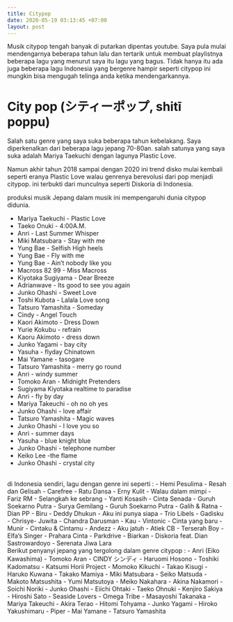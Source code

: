 ```yaml
---
title: Citypop
date: 2020-05-19 03:13:45 +07:00
layout: post
---
```


Musik citypop tengah banyak di putarkan dipentas youtube. Saya pula mulai mendengarnya beberapa tahun lalu dan tertarik untuk membuat playlistnya beberapa lagu yang menurut saya itu lagu yang bagus. Tidak hanya itu ada juga beberapa lagu Indonesia yang bergenre hampir seperti citypop ini mungkin bisa mengugah telinga anda ketika mendengarkannya.

<!-- more -->

# City pop (シティーポップ, shitī poppu) 

Salah satu genre yang saya suka beberapa tahun kebelakang. Saya diperkenalkan dari beberapa lagu jepang 70-80an. salah satunya yang saya suka adalah Mariya Taekuchi dengan lagunya Plastic Love.

Namun akhir tahun 2018 sampai dengan 2020 ini trend disko mulai kembali seperti eranya Plastic Love walau genrenya berevolusi dari pop menjadi citypop. ini terbukti dari munculnya seperti Diskoria di Indonesia.

produksi musik Jepang dalam musik ini mempengaruhi dunia citypop didunia.
<br/>
- Mariya Taekuchi - Plastic Love
- Taeko Onuki - 4:00A.M. 
- Anri - Last Summer Whisper
- Miki Matsubara - Stay with me
- Yung Bae - Selfish High heels
- Yung Bae - Fly with me
- Yung Bae - Ain’t nobody like you
- Macross 82 99 - Miss Macross
- Kiyotaka Sugiyama - Dear Breeze
- Adrianwave - Its good to see you again
- Junko Ohashi - Sweet Love
- Toshi Kubota - Lalala Love song
- Tatsuro Yamashita - Someday
- Cindy - Angel Touch
- Kaori Akimoto - Dress Down
- Yurie Kokubu - refrain
- Kaoru Akimoto - dress down 
- Junko Yagami - bay city
- Yasuha - flyday Chinatown
- Mai Yamane - tasogare
- Tatsuro Yamashita - merry go round
- Anri - windy summer 
- Tomoko Aran - Midnight Pretenders 
- Sugiyama Kiyotaka realtime to paradise
- Anri - fly by day 
- Mariya Takeuchi - oh no oh yes
- Junko Ohashi - love affair
- Tatsuro Yamashita - Magic waves 
- Junko Ohashi - I love you so 
- Anri - summer days 
- Yasuha - blue knight blue
- Junko Ohashi - telephone number
- Keiko Lee -the flame
- Junko Ohashi - crystal city
<br/>
di Indonesia sendiri, lagu dengan genre ini seperti :
- Hemi Pesulima - Resah dan Gelisah
- Carefree - Ratu Dansa
- Erny Kulit - Walau dalam mimpi
- Fariz RM - Selangkah ke sebrang
- Yanti Kosasih - Cinta Senada
- Guruh Soekarno Putra - Surya Gemilang
- Guruh Soekarno Putra - Galih & Ratna
- Dian PP - Biru
- Deddy Dhukun - Aku ini punya siapa
- Trio Libels - Gadisku
- Chrisye- Juwita
- Chandra Darusman - Kau
- Vintonic - Cinta yang baru 
- Munir - Cintaku & Cintamu
- Andezz - Aku jatuh
- Atiek CB - Terserah Boy
- Elfa’s Singer - Prahara Cinta
- Parkdrive - Biarkan
- Diskoria feat. Dian Sastrowardoyo - Serenata Jiwa Lara
<br/>
Berikut penyanyi jepang yang tergolong dalam genre citypop :
- Anri (Eiko Kawashima)
- Tomoko Aran
- CINDY シンディ
- Haruomi Hosono
- Toshiki Kadomatsu
- Katsumi Horii Project
- Momoko Kikuchi 
- Takao Kisugi
- Haruko Kuwana
- Takako Mamiya
- Miki Matsubara
- Seiko Matsuda
- Makoto Matsushita
- Yumi Matsutoya
- Meiko Nakahara
- Akina Nakamori
- Soichi Noriki
- Junko Ohashi
- Eiichi Ohtaki
- Taeko Ohnuki
- Kenjiro Sakiya
- Hiroshi Sato 
- Seaside Lovers
- Omega Tribe 
- Masayoshi Takanaka
- Mariya Takeuchi
- Akira Terao
- Hitomi Tohyama
- Junko Yagami
- Hiroko Yakushimaru
- Piper
- Mai Yamane
- Tatsuro Yamashita